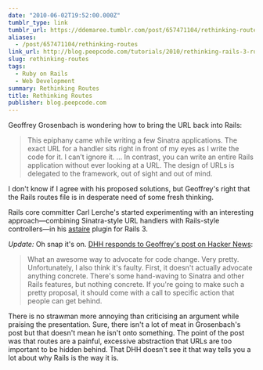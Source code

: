 ```yaml
---
date: "2010-06-02T19:52:00.000Z"
tumblr_type: link
tumblr_url: https://ddemaree.tumblr.com/post/657471104/rethinking-routes
aliases:
  - /post/657471104/rethinking-routes
link_url: http://blog.peepcode.com/tutorials/2010/rethinking-rails-3-routes
slug: rethinking-routes
tags:
  - Ruby on Rails
  - Web Development
summary: Rethinking Routes
title: Rethinking Routes
publisher: blog.peepcode.com
---
```


Geoffrey Grosenbach is wondering how to bring the URL back into Rails:

> This epiphany came while writing a few Sinatra applications. The exact URL for a handler sits right in front of my eyes as I write the code for it. I can’t ignore it. &hellip; In contrast, you can write an entire Rails application without ever looking at a URL. The design of URLs is delegated to the framework, out of sight and out of mind.

I don't know if I agree with his proposed solutions, but Geoffrey's right that the Rails routes file is in desperate need of some fresh thinking.

Rails core committer Carl Lerche's started experimenting with an interesting approach—combining Sinatra-style URL handlers with Rails-style controllers—in his [astaire](http://github.com/carllerche/astaire) plugin for Rails 3.

_Update:_ Oh snap it's on. [DHH responds to Geoffrey's post on Hacker News](http://news.ycombinator.com/item?id=1398903):

> What an awesome way to advocate for code change. Very pretty. Unfortunately, I also think it's faulty. First, it doesn't actually advocate anything concrete. There's some hand-waving to Sinatra and other Rails features, but nothing concrete. If you're going to make such a pretty proposal, it should come with a call to specific action that people can get behind.

There is no strawman more annoying than criticising an argument while praising the presentation. Sure, there isn't a lot of meat in Grosenbach's post but that doesn't mean he isn't onto something. The point of the post was that routes are a painful, excessive abstraction that URLs are too important to be hidden behind. That DHH doesn't see it that way tells you a lot about why Rails is the way it is.
